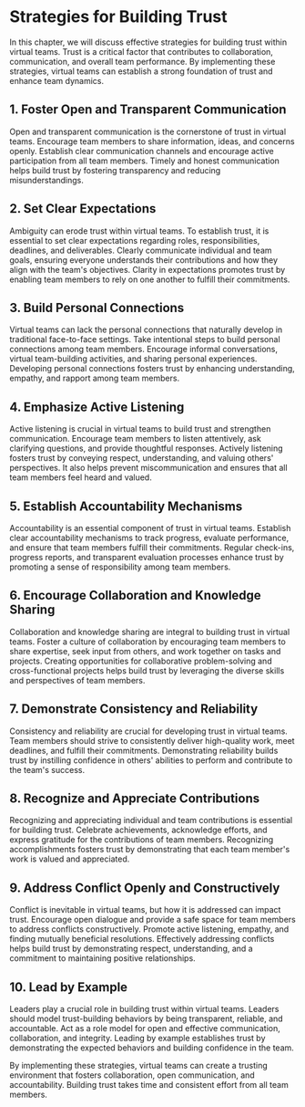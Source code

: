 # Strategies for Building Trust

In this chapter, we will discuss effective strategies for building trust within virtual teams. Trust is a critical factor that contributes to collaboration, communication, and overall team performance. By implementing these strategies, virtual teams can establish a strong foundation of trust and enhance team dynamics.

## 1\. Foster Open and Transparent Communication

Open and transparent communication is the cornerstone of trust in virtual teams. Encourage team members to share information, ideas, and concerns openly. Establish clear communication channels and encourage active participation from all team members. Timely and honest communication helps build trust by fostering transparency and reducing misunderstandings.

## 2\. Set Clear Expectations

Ambiguity can erode trust within virtual teams. To establish trust, it is essential to set clear expectations regarding roles, responsibilities, deadlines, and deliverables. Clearly communicate individual and team goals, ensuring everyone understands their contributions and how they align with the team's objectives. Clarity in expectations promotes trust by enabling team members to rely on one another to fulfill their commitments.

## 3\. Build Personal Connections

Virtual teams can lack the personal connections that naturally develop in traditional face-to-face settings. Take intentional steps to build personal connections among team members. Encourage informal conversations, virtual team-building activities, and sharing personal experiences. Developing personal connections fosters trust by enhancing understanding, empathy, and rapport among team members.

## 4\. Emphasize Active Listening

Active listening is crucial in virtual teams to build trust and strengthen communication. Encourage team members to listen attentively, ask clarifying questions, and provide thoughtful responses. Actively listening fosters trust by conveying respect, understanding, and valuing others' perspectives. It also helps prevent miscommunication and ensures that all team members feel heard and valued.

## 5\. Establish Accountability Mechanisms

Accountability is an essential component of trust in virtual teams. Establish clear accountability mechanisms to track progress, evaluate performance, and ensure that team members fulfill their commitments. Regular check-ins, progress reports, and transparent evaluation processes enhance trust by promoting a sense of responsibility among team members.

## 6\. Encourage Collaboration and Knowledge Sharing

Collaboration and knowledge sharing are integral to building trust in virtual teams. Foster a culture of collaboration by encouraging team members to share expertise, seek input from others, and work together on tasks and projects. Creating opportunities for collaborative problem-solving and cross-functional projects helps build trust by leveraging the diverse skills and perspectives of team members.

## 7\. Demonstrate Consistency and Reliability

Consistency and reliability are crucial for developing trust in virtual teams. Team members should strive to consistently deliver high-quality work, meet deadlines, and fulfill their commitments. Demonstrating reliability builds trust by instilling confidence in others' abilities to perform and contribute to the team's success.

## 8\. Recognize and Appreciate Contributions

Recognizing and appreciating individual and team contributions is essential for building trust. Celebrate achievements, acknowledge efforts, and express gratitude for the contributions of team members. Recognizing accomplishments fosters trust by demonstrating that each team member's work is valued and appreciated.

## 9\. Address Conflict Openly and Constructively

Conflict is inevitable in virtual teams, but how it is addressed can impact trust. Encourage open dialogue and provide a safe space for team members to address conflicts constructively. Promote active listening, empathy, and finding mutually beneficial resolutions. Effectively addressing conflicts helps build trust by demonstrating respect, understanding, and a commitment to maintaining positive relationships.

## 10\. Lead by Example

Leaders play a crucial role in building trust within virtual teams. Leaders should model trust-building behaviors by being transparent, reliable, and accountable. Act as a role model for open and effective communication, collaboration, and integrity. Leading by example establishes trust by demonstrating the expected behaviors and building confidence in the team.

By implementing these strategies, virtual teams can create a trusting environment that fosters collaboration, open communication, and accountability. Building trust takes time and consistent effort from all team members.
